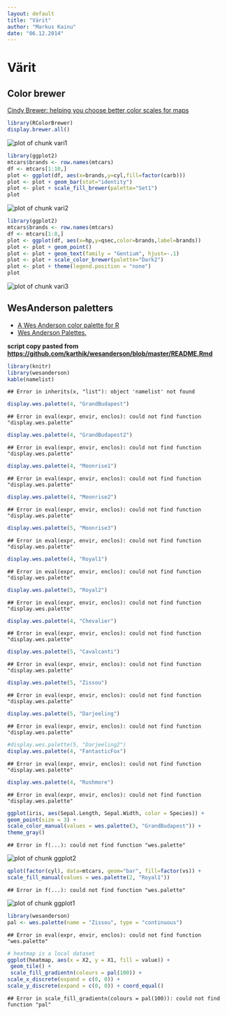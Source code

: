 ```yaml
---
layout: default
title: "Värit"
author: "Markus Kainu"
date: "06.12.2014"
---
```





# Värit

## Color brewer

[Cindy Brewer: helping you choose better color scales for maps](http://blog.revolutionanalytics.com/2014/12/cindy-brewer-helping-you-choose-better-color-scales-for-maps.html)


```r
library(RColorBrewer)
display.brewer.all()
```

![plot of chunk vari1](figure/vari1-1.png)



```r
library(ggplot2)
mtcars$brands <- row.names(mtcars)     
df <- mtcars[1:10,]
plot <- ggplot(df, aes(x=brands,y=cyl,fill=factor(carb)))
plot <- plot + geom_bar(stat="identity")
plot <- plot + scale_fill_brewer(palette="Set1")
plot
```

![plot of chunk vari2](figure/vari2-1.png)



```r
library(ggplot2)
mtcars$brands <- row.names(mtcars)     
df <- mtcars[1:8,]
plot <- ggplot(df, aes(x=hp,y=qsec,color=brands,label=brands))
plot <- plot + geom_point()
plot <- plot + geom_text(family = "Gentium", hjust=-.1)
plot <- plot + scale_color_brewer(palette="Dark2")
plot <- plot + theme(legend.position = "none")
plot
```

![plot of chunk vari3](figure/vari3-1.png)


## WesAnderson paletters

- [A Wes Anderson color palette for R](https://github.com/karthik/wesanderson)
- [Wes Anderson Palettes.](http://wesandersonpalettes.tumblr.com/)


**script copy pasted from <https://github.com/karthik/wesanderson/blob/master/README.Rmd>**



```r
library(knitr)
library(wesanderson)
kable(namelist)
```

```
## Error in inherits(x, "list"): object 'namelist' not found
```



```r
display.wes.palette(4, "GrandBudapest")
```

```
## Error in eval(expr, envir, enclos): could not find function "display.wes.palette"
```

```r
display.wes.palette(4, "GrandBudapest2")
```

```
## Error in eval(expr, envir, enclos): could not find function "display.wes.palette"
```

```r
display.wes.palette(4, "Moonrise1")
```

```
## Error in eval(expr, envir, enclos): could not find function "display.wes.palette"
```

```r
display.wes.palette(4, "Moonrise2")
```

```
## Error in eval(expr, envir, enclos): could not find function "display.wes.palette"
```

```r
display.wes.palette(5, "Moonrise3")
```

```
## Error in eval(expr, envir, enclos): could not find function "display.wes.palette"
```

```r
display.wes.palette(4, "Royal1")
```

```
## Error in eval(expr, envir, enclos): could not find function "display.wes.palette"
```

```r
display.wes.palette(5, "Royal2")
```

```
## Error in eval(expr, envir, enclos): could not find function "display.wes.palette"
```

```r
display.wes.palette(4, "Chevalier")
```

```
## Error in eval(expr, envir, enclos): could not find function "display.wes.palette"
```

```r
display.wes.palette(5, "Cavalcanti")
```

```
## Error in eval(expr, envir, enclos): could not find function "display.wes.palette"
```

```r
display.wes.palette(5, "Zissou")
```

```
## Error in eval(expr, envir, enclos): could not find function "display.wes.palette"
```

```r
display.wes.palette(5, "Darjeeling")
```

```
## Error in eval(expr, envir, enclos): could not find function "display.wes.palette"
```

```r
#display.wes.palette(5, "Darjeeling2")
display.wes.palette(4, "FantasticFox")
```

```
## Error in eval(expr, envir, enclos): could not find function "display.wes.palette"
```

```r
display.wes.palette(4, "Rushmore")
```

```
## Error in eval(expr, envir, enclos): could not find function "display.wes.palette"
```


```r
ggplot(iris, aes(Sepal.Length, Sepal.Width, color = Species)) + 
geom_point(size = 3) + 
scale_color_manual(values = wes.palette(3, "GrandBudapest")) + 
theme_gray()
```

```
## Error in f(...): could not find function "wes.palette"
```

![plot of chunk ggplot2](figure/ggplot2-1.png)



```r
qplot(factor(cyl), data=mtcars, geom="bar", fill=factor(vs)) + 
scale_fill_manual(values = wes.palette(2, "Royal1"))
```

```
## Error in f(...): could not find function "wes.palette"
```

![plot of chunk ggplot1](figure/ggplot1-1.png)



```r
library(wesanderson)
pal <- wes.palette(name = "Zissou", type = "continuous")
```

```
## Error in eval(expr, envir, enclos): could not find function "wes.palette"
```

```r
# heatmap is a local dataset
ggplot(heatmap, aes(x = X2, y = X1, fill = value)) +
 geom_tile() + 
 scale_fill_gradientn(colours = pal(100)) + 
scale_x_discrete(expand = c(0, 0)) +
scale_y_discrete(expand = c(0, 0)) + coord_equal() 
```

```
## Error in scale_fill_gradientn(colours = pal(100)): could not find function "pal"
```



